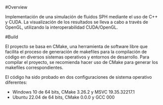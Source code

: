 #Overview

Implementación de una simulación de fluidos SPH mediante el uso de C++ y CUDA. La visualización de los resultados se lleva a cabo a través de OpenGL, utilizando la interoperabilidad CUDA/OpenGL.

#Build

El proyecto se basa en CMake, una herramienta de software libre que facilita el proceso de generación de makefiles para la compilación de código en diversos sistemas operativos y entornos de desarrollo. Para compilar el proyecto, se recomienda hacer uso de CMake para generar los makefiles correspondientes.

El código ha sido probado en dos configuraciones de sistema operativo diferentes:

 - Windows 10 de 64 bits, CMake 3.26.2 y MSVC 19.35.32217.1
 - Ubuntu 22.04 de 64 bits, CMake 0.0.0 y GCC 000 
